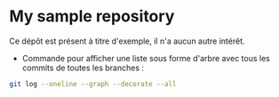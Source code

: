 # My sample repository

Ce dépôt est présent à titre d'exemple, il n'a aucun autre intérêt.

- Commande pour afficher une liste sous forme d'arbre avec tous les commits de toutes les branches :

```bash
git log --oneline --graph --decorate --all
```
